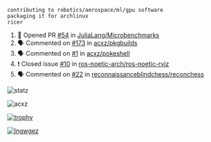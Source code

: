 ```
contributing to robotics/aerospace/ml/gpu software
packaging it for archlinux
ricer
```

<!--START_SECTION:activity-->
1. 💪 Opened PR [#54](https://github.com/JuliaLang/Microbenchmarks/pull/54) in [JuliaLang/Microbenchmarks](https://github.com/JuliaLang/Microbenchmarks)
2. 🗣 Commented on [#173](https://github.com/acxz/pkgbuilds/issues/173) in [acxz/pkgbuilds](https://github.com/acxz/pkgbuilds)
3. 🗣 Commented on [#1](https://github.com/acxz/pokeshell/issues/1) in [acxz/pokeshell](https://github.com/acxz/pokeshell)
4. ❗️ Closed issue [#10](https://github.com/ros-noetic-arch/ros-noetic-rviz/issues/10) in [ros-noetic-arch/ros-noetic-rviz](https://github.com/ros-noetic-arch/ros-noetic-rviz)
5. 🗣 Commented on [#22](https://github.com/reconnaissanceblindchess/reconchess/issues/22) in [reconnaissanceblindchess/reconchess](https://github.com/reconnaissanceblindchess/reconchess)
<!--END_SECTION:activity-->


![statz](https://github-readme-stats.vercel.app/api?username=acxz&include_all_commits=true&show_icons=true)

<p><img align="center" src="https://github-readme-streak-stats.herokuapp.com/?user=acxz&" alt="acxz" /></p>

[![trophy](https://github-profile-trophy.vercel.app/?username=acxz)](https://github.com/ryo-ma/github-profile-trophy)

[![lngwgez](https://github-readme-stats.vercel.app/api/top-langs/?username=acxz&layout=compact)](https://github.com/acxz/github-readme-stats)
